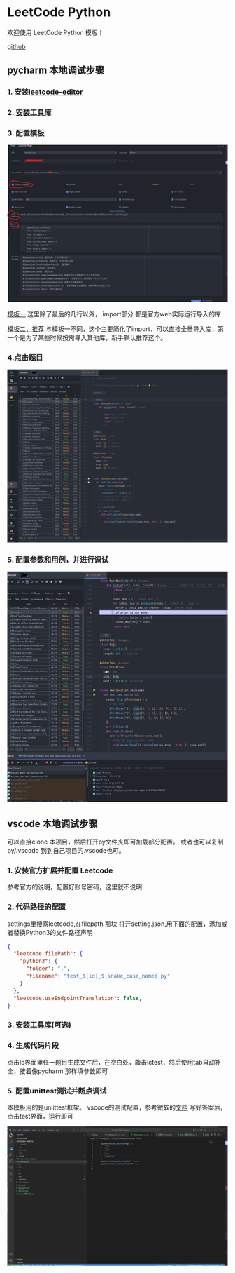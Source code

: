 # LeetCode Python 

欢迎使用 LeetCode Python 模版！

[github](https://github.com/zonewave/leetcode-precompiled)

## pycharm 本地调试步骤

### 1. 安装[leetcode-editor](https://github.com/shuzijun/leetcode-editor)

### 2. [安装工具库](https://github.com/zonewave/leetcode-precompiled/tree/master/py)

### 3. 配置模板

![settingimag](./img/templatesetting.jpg)

[模板一](./jetbrain_editor_template.md)
这里除了最后的几行以外， import部分 都是官方web实际运行导入的库

[模板二，推荐](./jetbrain_editor_template2.md)
与模板一不同，这个主要简化了import，可以直接全量导入库，第一个是为了某些时候按需导入其他库，新手默认推荐这个。

### 4.点击题目

![init](./img/init.jpg)

### 5. 配置参数和用例，并进行调试

![debug](./img/debug.jpg)

## vscode 本地调试步骤

可以直接clone 本项目，然后打开py文件夹即可加载部分配置。
或者也可以复制py/.vscode 到到自己项目的.vscode也可。
### 1. 安装官方扩展并配置 Leetcode

参考官方的说明，配置好账号密码，这里就不说明

### 2. 代码路径的配置

settings里搜索leetcode,在filepath 那块 打开setting.json,用下面的配置，添加或者替换Python3的文件路径声明

```json
{
  "leetcode.filePath": {
    "python3": {
      "folder": ".",
      "filename": "test_${id}_${snake_case_name}.py"
    }
  },
  "leetcode.useEndpointTranslation": false,
}
```

### 3. [安装工具库](https://github.com/zonewave/leetcode-precompiled/tree/master/py)(可选)

### 4. 生成代码片段

点击lc界面里任一题目生成文件后，在空白处，敲击lctest，然后使用tab自动补全，接着像pycharm 那样填参数即可

### 5. 配置unittest测试并断点调试

本模板用的是uniittest框架。
vscode的测试配置，参考微软的[文档](https://vscode.github.net.cn/docs/python/testing#_configure-tests)
写好答案后，点击test界面，运行即可

![运行](./img/vscode_run.gif)


```  
